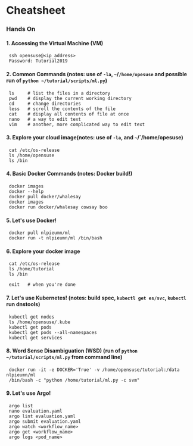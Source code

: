 # Cheatsheet

### Hands On

#### 1. Accessing the Virtual Machine (VM)
     ssh opensuse@<ip_address>
     Password: Tutorial2019

#### 2. Common Commands (notes: use of `-la`, `~`/`/home/opesuse` and possible run of `python ~/tutorial/scripts/ml.py`)
     ls     # list the files in a directory
     pwd    # display the current working directory
     cd     # change directories
     less   # scroll the contents of the file
     cat    # display all contents of file at once
     nano   # a way to edit text
     vim    # another, more complicated way to edit text
     
#### 3. Explore your cloud image(notes: use of `-la`, and `~`/`/home/opesuse)
     cat /etc/os-release
     ls /home/opensuse
     ls /bin
     
#### 4. Basic Docker Commands (notes: Docker build!)
     docker images  
     docker --help
     docker pull docker/whalesay
     docker images
     docker run docker/whalesay cowsay boo
     
#### 5. Let's use Docker!
     docker pull nlpieumn/ml
     docker run -t nlpieumn/ml /bin/bash
     
#### 6. Explore your docker image
     cat /etc/os-release
     ls /home/tutorial
     ls /bin
     
     exit   # when you're done
     
#### 7. Let's use Kubernetes! (notes: build spec, `kubectl get es/svc`, `kubectl` run dnstools)
     kubectl get nodes
     ls /home/opensuse/.kube
     kubectl get pods
     kubectl get pods --all-namespaces
     kubectl get services
     
#### 8. Word Sense Disambiguation (WSD) (run of `python ~/tutorial/scripts/ml.py` from command line)
     docker run -it -e DOCKER='True' -v /home/opensuse/tutorial:/data nlpieumn/ml 
     /bin/bash -c "python /home/tutorial/ml.py -c svm"
     
#### 9. Let's use Argo!
     argo list
     nano evaluation.yaml
     argo lint evaluation.yaml
     argo submit evaluation.yaml
     argo watch <workflow_name>
     argo get <workflow_name>
     argo logs <pod_name>
